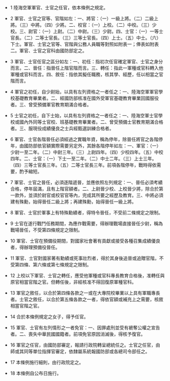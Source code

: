 * 1 陸海空軍軍官、士官之任官，依本條例之規定。

* 2 軍官、士官之官等、官階如左：一、將官：（一）一級上將。（二）二級上將。（三）中將。（四）少將。二、校官：（一）上校。（二）中校。（三）少校。三、尉官：（一）上尉。（二）中尉。（三）少尉。四、士官：（一）一等士官長。（二）二等士官長。（三）三等士官長。（四）上士。（五）中士。（六）下士。軍官、士官之官等、官階與公務人員職等對照如附表一；俸表如附表二。軍官、士官之官科由國防部定之。

* 3 軍官、士官任官之區分如左：一、初任：指初次任官確定軍官、士官之身分而言。二、晉任：指晉任上階官階而言。三、轉任：指此一軍種或官科轉入他軍種或官科而言。四、敘任：指依其擬任職務，核其學、經歷，任以相當之官階而言。

* 4 軍官之初任，自少尉始，以具有左列資格之一者任之：一、陸海空軍軍官學校基礎教育畢業者。二、經國防部核准在國外受軍官基礎教育畢業回國服役者。三、曾受預備軍官教育期滿合格者。

* 5 士官之初任，自下士始，以具有左列資格之一者任之：一、陸海空軍士官學校或國內外同等士官校、班基礎教育畢業者。二、曾受預備士官教育期滿合格者。三、服現役成績優良之士兵經甄選訓練合格者。

* 6 軍官、士官各階晉任必須經過之實職年資，稱為停年，除晉任將官之各階停年，由國防部依官額實際需要另定外，其餘各階停年如左：一、軍官：（一）少尉一至二年。（二）中尉三年。（三）上尉四年。（四）少校四年。（五）中校四年。二、士官：（一）下士一至二年。（二）中士二年。（三）上士三年。（四）三等士官長三年。（五）二等士官長三年。前項各階停年，戰時得依需要，酌予縮短。

* 7 軍官、士官之晉任，必須逐階遞晉，並應依照左列規定：一、晉任必須考績合格，停年屆滿，且有上階官額者。二、上尉晉少校、上校晉少將，除合於第一款外，並須於尉官或校官官等內，完成其所要之經歷及教育。三、中將必須建有殊勳，始得晉任二級上將；再建殊勳，始得晉任一級上將。

* 8 軍官、士官於軍事上有特殊勳績者，得特令晉任，不受前二條規定之限制。

* 9 士官在遂行戰鬥任務期間，為應作戰需要，得辦理戰場直接晉任少尉，稱為戰場晉任，不受第四條規定之限制。

* 10 軍官、士官在預備役期間，對國家社會著有貢獻或接受各種召集成績優良者，得辦理預備役晉任。

* 11 軍官、士官對國家著有勳績或死事壯烈者，得於其身後追晉或追贈官階，不受第四條、第六條或第七條規定之限制。

* 12 上校以下軍官、士官之轉任，應受他軍種或官科專長教育合格後，准轉任與原官相當官階之官。但轉任後，非經核准不得回復原軍種官科。

* 13 軍官之敘任，以合於第四條各款之一或在大專院校畢業以上具有軍職專長者。士官之敘任，以合於第五條各款之一者，得依官額或補充上之需要，核敘相當官階之官。

* 14 合於本條例規定之女子，得予任官。

* 15 軍官、士官有左列情形之一者免官：一、因罪處刑並受有褫奪公權之宣告者。二、喪失中華民國國籍者。前項免官原因消滅後，得核予復官。

* 16 軍官之任官，由國防部審定，報請行政院轉呈總統任之。士官之任官，由師或其同等單位指揮官審定，依隸屬系統報國防部或各總司令部任之。

* 17 本條例施行細則，由行政院定之。

* 18 本條例自公布日施行。

